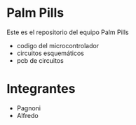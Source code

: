 # Palm Pills
Este es el repositorio del equipo Palm Pills
- codigo del microcontrolador
- circuitos esquemáticos
- pcb de circuitos

# Integrantes
- Pagnoni
- Alfredo